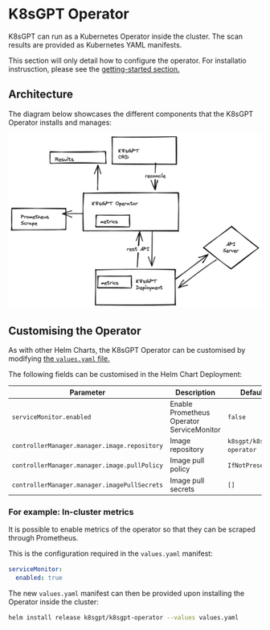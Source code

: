 # K8sGPT Operator

K8sGPT can run as a Kubernetes Operator inside the cluster.
The scan results are provided as Kubernetes YAML manifests.

This section will only detail how to configure the operator. For installatio  instrusction, please see the [getting-started section.](../../getting-started/in-cluster-operator.md)

## Architecture

The diagram below showcases the different components that the K8sGPT Operator installs and manages:

![Operator Architecture](../../imgs/operator.png)

## Customising the Operator

As with other Helm Charts, the K8sGPT Operator can be customised by modifying [the `values.yaml` file.](https://github.com/k8sgpt-ai/k8sgpt/blob/main/charts/k8sgpt/values.yaml)

The following fields can be customised in the Helm Chart Deployment:

| Parameter | Description | Default |
| --------- | ----------- | ------- |
| `serviceMonitor.enabled` | Enable Prometheus Operator ServiceMonitor | `false` |
| `controllerManager.manager.image.repository` | Image repository | `k8sgpt/k8sgpt-operator` |
| `controllerManager.manager.image.pullPolicy` | Image pull policy | `IfNotPresent` |
| `controllerManager.manager.imagePullSecrets` | Image pull secrets | `[]` |

### For example: In-cluster metrics

It is possible to enable metrics of the operator so that they can be scraped through Prometheus.

This is the configuration required in the `values.yaml` manifest:
```yaml
serviceMonitor:
  enabled: true
```

The new `values.yaml` manifest can then be provided upon installing the Operator inside the cluster:
```bash
helm install release k8sgpt/k8sgpt-operator --values values.yaml
```